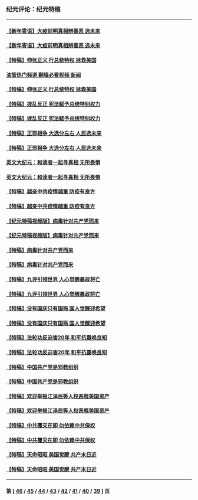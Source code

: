### 纪元评论：纪元特稿
---
#### [【新年寄语】大疫前明真相辨善恶 选未来](../../pages/nsc424/n12660855.md?05210330) 
#### [【新年寄语】大疫前明真相辨善恶 选未来](../../pages/nsc424/n12660855.md?05210330) 
#### [【特稿】伸张正义 行总统特权 拯救美国](../../pages/nsc424/n12616806.md?05210330) 
#### [油管热门频道 翻墙必看视频 新闻](ok?05210330)
#### [【特稿】伸张正义 行总统特权 拯救美国](../../pages/nsc424/n12616806.md?05210330) 
#### [【特稿】拨乱反正 宪法赋予总统特别权力](../../pages/nsc424/n12598306.md?05210330) 
#### [【特稿】拨乱反正 宪法赋予总统特别权力](../../pages/nsc424/n12598306.md?05210330) 
#### [【特稿】正邪相争 大选分左右 人民选未来](../../pages/nsc424/n12545208.md?05210330) 
#### [【特稿】正邪相争 大选分左右 人民选未来](../../pages/nsc424/n12545208.md?05210330) 
#### [英文大纪元：和读者一起寻真相 无所畏惧](../../pages/nsc424/n12542027.md?05210330) 
#### [英文大纪元：和读者一起寻真相 无所畏惧](../../pages/nsc424/n12542027.md?05210330) 
#### [【特稿】越亲中共疫情越重 防疫有良方](../../pages/nsc424/n12042989.md?05210330) 
#### [【特稿】越亲中共疫情越重 防疫有良方](../../pages/nsc424/n12042989.md?05210330) 
#### [【纪元特稿视频版】病毒针对共产党而来](../../pages/nsc424/n11977328.md?05210330) 
#### [【纪元特稿视频版】病毒针对共产党而来](../../pages/nsc424/n11977328.md?05210330) 
#### [【特稿】病毒针对共产党而来](../../pages/nsc424/n11928818.md?05210330) 
#### [【特稿】病毒针对共产党而来](../../pages/nsc424/n11928818.md?05210330) 
#### [【特稿】九评引领世界 人心觉醒暴政将亡](../../pages/nsc424/n11660496.md?05210330) 
#### [【特稿】九评引领世界 人心觉醒暴政将亡](../../pages/nsc424/n11660496.md?05210330) 
#### [【特稿】没有国庆只有国殇 国人觉醒迎希望](../../pages/nsc424/n11549354.md?05210330) 
#### [【特稿】没有国庆只有国殇 国人觉醒迎希望](../../pages/nsc424/n11549354.md?05210330) 
#### [【特稿】法轮功反迫害20年 和平抗暴唤良知](../../pages/nsc424/n11389135.md?05210330) 
#### [【特稿】法轮功反迫害20年 和平抗暴唤良知](../../pages/nsc424/n11389135.md?05210330) 
#### [【特稿】中国共产党是邪教组织](../../pages/nsc424/n11355551.md?05210330) 
#### [【特稿】中国共产党是邪教组织](../../pages/nsc424/n11355551.md?05210330) 
#### [【特稿】欢迎举报江泽民等人权恶棍美国资产](../../pages/nsc424/n11303040.md?05210330) 
#### [【特稿】欢迎举报江泽民等人权恶棍美国资产](../../pages/nsc424/n11303040.md?05210330) 
#### [【特稿】中共覆灭在即 勿依赖中共保权](../../pages/nsc424/n11278510.md?05210330) 
#### [【特稿】中共覆灭在即 勿依赖中共保权](../../pages/nsc424/n11278510.md?05210330) 
#### [【特稿】天命昭昭 美国觉醒 共产末日近](../../pages/nsc424/n11150259.md?05210330) 
#### [【特稿】天命昭昭 美国觉醒 共产末日近](../../pages/nsc424/n11150259.md?05210330) 

---
#### 第 [ [46](./46.md?05210330) / [45](./45.md?05210330) / [44](./44.md?05210330) / [43](./43.md?05210330) / [42](./42.md?05210330) / [41](./41.md?05210330) / [40](./40.md?05210330) / [39](./39.md?05210330) ] 页
